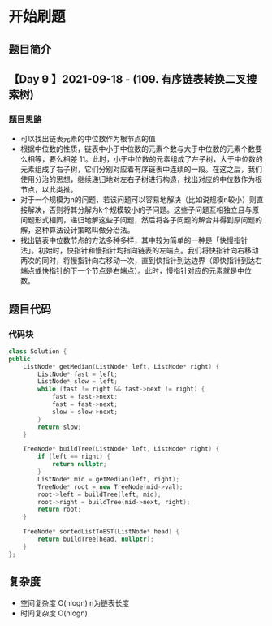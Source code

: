 # 开始刷题

## 题目简介

 
【Day 9 】2021-09-18 - (109. 有序链表转换二叉搜索树)
-------------------


### 题目思路

+ 可以找出链表元素的中位数作为根节点的值
+ 根据中位数的性质，链表中小于中位数的元素个数与大于中位数的元素个数要么相等，要么相差 11。此时，小于中位数的元素组成了左子树，大于中位数的元素组成了右子树，它们分别对应着有序链表中连续的一段。在这之后，我们使用分治的思想，继续递归地对左右子树进行构造，找出对应的中位数作为根节点，以此类推。
+ 对于一个规模为n的问题，若该问题可以容易地解决（比如说规模n较小）则直接解决，否则将其分解为k个规模较小的子问题。这些子问题互相独立且与原问题形式相同，递归地解这些子问题，然后将各子问题的解合并得到原问题的解，这种算法设计策略叫做分治法。
+ 找出链表中位数节点的方法多种多样，其中较为简单的一种是「快慢指针法」。初始时，快指针和慢指针均指向链表的左端点。我们将快指针向右移动两次的同时，将慢指针向右移动一次，直到快指针到达边界（即快指针到达右端点或快指针的下一个节点是右端点）。此时，慢指针对应的元素就是中位数。


## 题目代码
### 代码块
``` c++
class Solution {
public:
    ListNode* getMedian(ListNode* left, ListNode* right) {
        ListNode* fast = left;
        ListNode* slow = left;
        while (fast != right && fast->next != right) {
            fast = fast->next;
            fast = fast->next;
            slow = slow->next;
        }
        return slow;
    }

    TreeNode* buildTree(ListNode* left, ListNode* right) {
        if (left == right) {
            return nullptr;
        }
        ListNode* mid = getMedian(left, right);
        TreeNode* root = new TreeNode(mid->val);
        root->left = buildTree(left, mid);
        root->right = buildTree(mid->next, right);
        return root;
    }

    TreeNode* sortedListToBST(ListNode* head) {
        return buildTree(head, nullptr);
    }
};

```

## 复杂度
+ 空间复杂度 O(nlogn) n为链表长度
+ 时间复杂度 O(nlogn)
